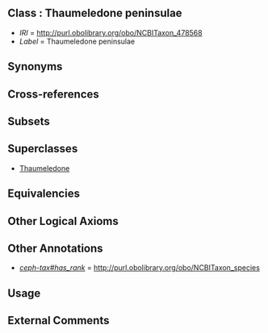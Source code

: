 
## Class : Thaumeledone peninsulae

 * *IRI* = http://purl.obolibrary.org/obo/NCBITaxon_478568
 * *Label* = Thaumeledone peninsulae

## Synonyms


## Cross-references


## Subsets


## Superclasses

 * [Thaumeledone](../../NCBITaxon/47/NCBITaxon_164547.md)

## Equivalencies


## Other Logical Axioms


## Other Annotations

 * *[ceph-tax#has_rank](../../ceph-tax#has/nk/ceph-tax#has_rank.md)* = http://purl.obolibrary.org/obo/NCBITaxon_species

## Usage


## External Comments


